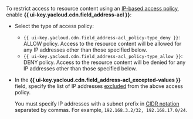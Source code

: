 To restrict access to resource content using an [IP-based access policy](../../cdn/concepts/ip-address-acl.md), enable **{{ ui-key.yacloud.cdn.field_address-acl }}**:

* Select the type of access policy:

    * `{{ ui-key.yacloud.cdn.field_address-acl_policy-type_deny }}`: ALLOW policy. Access to the resource content will be allowed for any IP addresses other than those specified below.
    * `{{ ui-key.yacloud.cdn.field_address-acl_policy-type_allow }}`: DENY policy. Access to the resource content will be denied for any IP addresses other than those specified below.

* In the **{{ ui-key.yacloud.cdn.field_address-acl_excepted-values }}** field, specify the list of IP addresses [excluded](../../cdn/concepts/ip-address-acl.md#ip-list) from the above access policy.

    You must specify IP addresses with a subnet prefix in [CIDR notation](https://en.wikipedia.org/wiki/Classless_Inter-Domain_Routing) separated by commas. For example, `192.168.3.2/32, 192.168.17.0/24`.